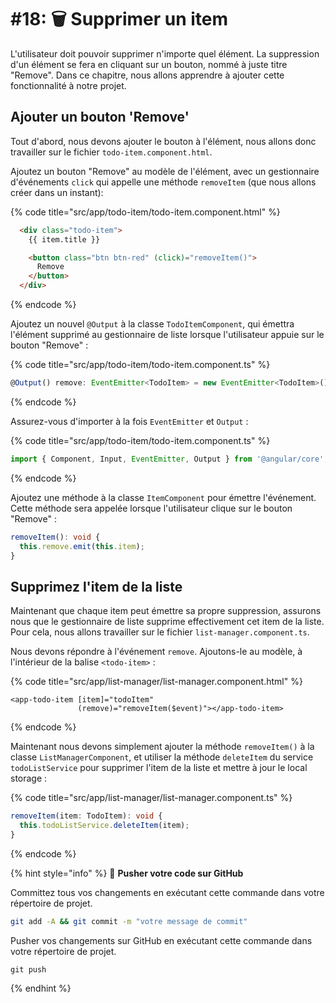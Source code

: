 # #18: 🗑 Supprimer un item

L'utilisateur doit pouvoir supprimer n'importe quel élément. La suppression d'un élément se fera en cliquant sur un bouton, nommé à juste titre "Remove". Dans ce chapitre, nous allons apprendre à ajouter cette fonctionnalité à notre projet.

## Ajouter un bouton 'Remove'

Tout d'abord, nous devons ajouter le bouton à l'élément, nous allons donc travailler sur le fichier `todo-item.component.html`.

Ajoutez un bouton "Remove" au modèle de l'élément, avec un gestionnaire d'événements `click` qui appelle une méthode `removeItem` (que nous allons créer dans un instant):

{% code title="src/app/todo-item/todo-item.component.html" %}
```html
  <div class="todo-item">
    {{ item.title }}

    <button class="btn btn-red" (click)="removeItem()">
      Remove
    </button>
  </div>
```
{% endcode %}

Ajoutez un nouvel `@Output` à la classe `TodoItemComponent`, qui émettra l'élément supprimé au gestionnaire de liste lorsque l'utilisateur appuie sur le bouton "Remove" :

{% code title="src/app/todo-item/todo-item.component.ts" %}
```typescript
@Output() remove: EventEmitter<TodoItem> = new EventEmitter<TodoItem>();
```
{% endcode %}

Assurez-vous d'importer à la fois `EventEmitter` et `Output` :

{% code title="src/app/todo-item/todo-item.component.ts" %}
```typescript
import { Component, Input, EventEmitter, Output } from '@angular/core';
```
{% endcode %}

Ajoutez une méthode à la classe `ItemComponent` pour émettre l'événement. Cette méthode sera appelée lorsque l'utilisateur clique sur le bouton "Remove" :

```typescript
removeItem(): void {
  this.remove.emit(this.item);
}
```

## Supprimez l'item de la liste

Maintenant que chaque item peut émettre sa propre suppression, assurons nous que le gestionnaire de liste supprime effectivement cet item de la liste. Pour cela, nous allons travailler sur le fichier `list-manager.component.ts`.

Nous devons répondre à l'événement `remove`. Ajoutons-le au modèle, à l'intérieur de la balise `<todo-item>` :

{% code title="src/app/list-manager/list-manager.component.html" %}
```markup
<app-todo-item [item]="todoItem"
               (remove)="removeItem($event)"></app-todo-item>
```
{% endcode %}

Maintenant nous devons simplement ajouter la méthode `removeItem()` à la classe `ListManagerComponent`, et utiliser la méthode `deleteItem` du service `todoListService` pour supprimer l'item de la liste et mettre à jour le local storage :

{% code title="src/app/list-manager/list-manager.component.ts" %}
```typescript
removeItem(item: TodoItem): void {
  this.todoListService.deleteItem(item);
}
```
{% endcode %}

{% hint style="info" %}
💾 **Pusher votre code sur GitHub**

Committez tous vos changements en exécutant cette commande dans votre répertoire de projet.

```bash
git add -A && git commit -m "votre message de commit"
```

Pusher vos changements sur GitHub en exécutant cette commande dans votre répertoire de projet.

```
git push
```
{% endhint %}
